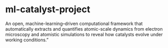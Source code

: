 # ml-catalyst-project
An open, machine-learning–driven computational framework that automatically extracts and quantifies atomic-scale dynamics from electron microscopy and atomistic simulations to reveal how catalysts evolve under working conditions.”
